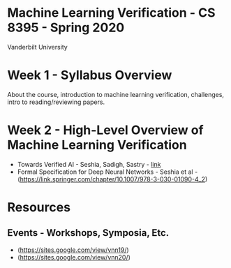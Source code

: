 # Machine Learning Verification - CS 8395 - Spring 2020
Vanderbilt University

# Week 1 - Syllabus Overview
About the course, introduction to machine learning verification, challenges, intro to reading/reviewing papers.

# Week 2 - High-Level Overview of Machine Learning Verification

- Towards Verified AI - Seshia, Sadigh, Sastry - [link](https://arxiv.org/abs/1606.08514)
- Formal Specification for Deep Neural Networks - Seshia et al - (https://link.springer.com/chapter/10.1007/978-3-030-01090-4_2)


# Resources

## Events - Workshops, Symposia, Etc.

- (https://sites.google.com/view/vnn19/)
- (https://sites.google.com/view/vnn20/)
